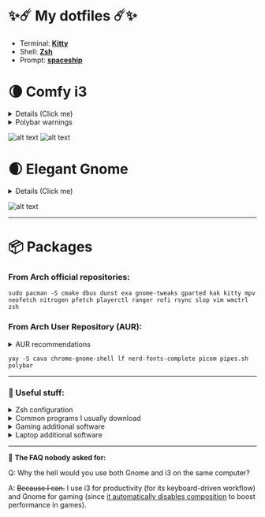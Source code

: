 # ✨☄️ My dotfiles ☄️✨

- Terminal: [**Kitty**](https://github.com/TheAlphaCeph/dotfiles/blob/main/.config/kitty/kitty.conf)
- Shell: [**Zsh**](https://github.com/TheAlphaCeph/dotfiles/blob/main/.zshrc)
- Prompt: [**spaceship**](https://github.com/spaceship-prompt/spaceship-prompt)

# 🌘 Comfy i3

<details>
  <summary>Details (Click me)</summary>
  
Color scheme: [**Catppuccin**](https://github.com/catppuccin/cattpuccin)
- WM: [**i3**](https://github.com/TheAlphaCeph/dotfiles/blob/main/.config/i3/config)
- Bar: [**Polybar**](https://github.com/TheAlphaCeph/dotfiles/tree/main/.config/polybar) (Forked from [polybar-themes's Forest](https://github.com/adi1090x/polybar-themes#forest))
- Launcher: [**Rofi**](https://github.com/TheAlphaCeph/dotfiles/blob/main/.config/rofi/config.rasi)
- Compositor: [**Picom**](https://github.com/TheAlphaCeph/dotfiles/blob/main/.config/picom/picom.conf)
- Notifications: [**Dunst**](https://github.com/TheAlphaCeph/dotfiles/blob/main/.config/dunst/dunstrc)

More Catppuccined things:
  - [Firefox/Librewolf](https://addons.mozilla.org/en-US/firefox/addon/catppuccin-dark-sky/)
  - [Sublime Text](https://github.com/catppuccin/sublime-text)
  - [Dark Reader](https://github.com/catppuccin/dark-reader)
  - [Spicetify for Spotify](https://github.com/catppuccin/spicetify)
  - [btop](https://github.com/catppuccin/btop)
  - [Mouse cursors](https://github.com/catppuccin/cursors)
</details>

<details>
  <summary>Polybar warnings</summary>
  
  **1.** If you're using a laptop, make sure to uncomment the second `modules-right` in `config.ini`.
  
  **2.** Download the dependencies for the `polywins` module and make the script executable:
  ```
  sudo pacman -S --needed wmctrl xprop slop
  chmod +x ~/.config/polybar/scripts/polywins.sh
  ```
  **3.** Download the dependencies for the `now-playing` module and make the script executable
  ```
  sudo pacman -S --needed python3 playerctl dbus-python
  chmod +x ~/.config/polybar/scripts/polybar-now-playing
  ```
  **4.** If you want support for japanese fonts (mainly because of japanese songs in `the now-playing` module) you should download this font:
  ```
  sudo pacman -S adobe-source-han-sans-jp-fonts
  ```
  **5.** Some modules will only work after specifying the right paths or devices, which are different from machine to machine. Make sure every module is working and if not, configure them in `modules.ini` and in `user_modules.ini`.
</details>

![alt text](https://github.com/Zerodya/dotfiles/blob/main/screenshots/i3_1.png?raw=true)
![alt text](https://github.com/Zerodya/dotfiles/blob/main/screenshots/i3_2.png?raw=true)



# 🌒 Elegant Gnome

<details>
  <summary>Details (Click me)</summary>
  
- Shell Theme: [**Colloid Dark**](https://github.com/vinceliuice/Colloid-gtk-theme)
- GTK Theme: [**Juno Palenight**](https://github.com/EliverLara/Juno)
- Icons: [**Colloid**](https://github.com/vinceliuice/Colloid-icon-theme)
- Bar: [**Dash to Panel**](https://github.com/TheAlphaCeph/dotfiles/blob/main/Gnome/dash-to-panel-config)
</details>

![alt text](https://github.com/Zerodya/dotfiles/blob/main/screenshots/Gnome_1.png?raw=true)

***
# 📦 Packages
### From Arch official repositories:
```
sudo pacman -S cmake dbus dunst exa gnome-tweaks gparted kak kitty mpv neofetch nitrogen pfetch playerctl ranger rofi rsync slop vim wmctrl zsh
```
  
### From Arch User Repository (AUR):
<details>
  <summary>AUR recommendations</summary>
    
  Edit `/etc/makepkg.conf` following [this guide](https://gist.github.com/beci/c737c89685a667053fe02f986d59ca44) for faster compiling time.
  
  Install an AUR helper such as `yay`:
  ```
  git clone https://aur.archlinux.org/yay.git && cd yay && makepkg -si
  ```
</details>
  
  ```
  yay -S cava chrome-gnome-shell lf nerd-fonts-complete picom pipes.sh polybar 
  ```

***
### 🚀 Useful stuff:
<details>
  <summary>Zsh configuration</summary>
  
Set `zsh` as the default terminal:
```
chsh -s $(which zsh)
```
Install `oh-my-zsh`:
```
sh -c "$(curl -fsSL https://raw.github.com/ohmyzsh/ohmyzsh/master/tools/install.sh)"
```
Install `spaceship` theme:
```
git clone https://github.com/spaceship-prompt/spaceship-prompt.git "$ZSH_CUSTOM/themes/spaceship-prompt" --depth=1
ln -s "$ZSH_CUSTOM/themes/spaceship-prompt/spaceship.zsh-theme" "$ZSH_CUSTOM/themes/spaceship.zsh-theme"
```
Get the plugins `zsh-autosuggestions`,`zsh-syntax-highlighting`:
```
git clone https://github.com/zsh-users/zsh-autosuggestions ${ZSH_CUSTOM:-~/.oh-my-zsh/custom}/plugins/zsh-autosuggestions
git clone https://github.com/zsh-users/zsh-syntax-highlighting.git ${ZSH_CUSTOM:-~/.oh-my-zsh/custom}/plugins/zsh-syntax-highlighting
```
Use my `zsh` config:
```
cp .zshrc ~/
```
</details>

<details>
  <summary>Common programs I usually download</summary>
  
  ```
  sudo pacman -S bitwarden discord flameshot libreoffice-fresh qbittorrent rhythmbox syncthing syncthing-relaysrv vlc
  ```
  ```
  yay -S freetube-bin librewolf-bin onlyoffice-bin signal-desktop-beta-bin spotify sublime-text-4 teams timeshift
  ```
</details>

<details>
  <summary>Gaming additional software</summary>
  
  ```
  sudo pacman -S gamemode lutris steam
  ```
  ```
  yay -S corectrl goverlay-bin lib32-mangohud mangohud rpcs3-git yuzu-early-access
  ```
</details>

<details>
  <summary>Laptop additional software</summary>
  
  Battery:
  ```
  sudo pacman -S tlp
  ```
  ```
  systemctl enable tlp.service
  systemctl mask systemd-rfkill.service
  systemctl mask systemd-rfkill.socket
  sudo tlp start
  ```
  Brightess:
  ```
  sudo pacman -S brightnessctl
  ```
</details>

***
🧐 **The FAQ nobody asked for:**

Q: Why the hell would you use both Gnome and i3 on the same computer?

A: ~~Because I can.~~ I use i3 for productivity (for its keyboard-driven workflow) and Gnome for gaming (since [it automatically disables composition](https://linux-gaming.kwindu.eu/index.php?title=Compositor) to boost performance in games).
